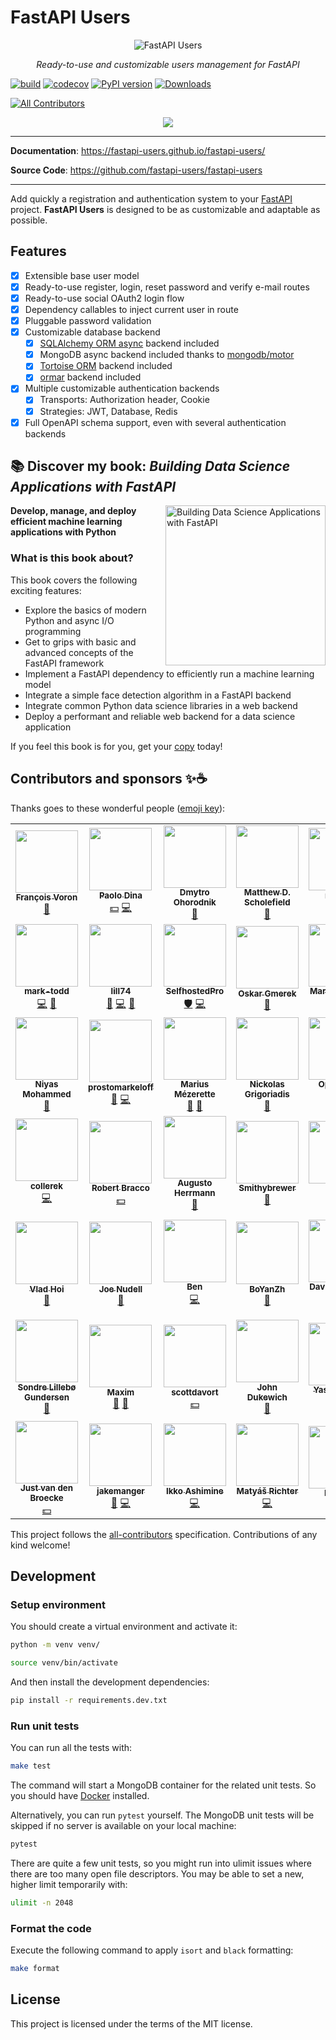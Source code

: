 # FastAPI Users

<p align="center">
  <img src="https://raw.githubusercontent.com/fastapi-users/fastapi-users/master/logo.svg?sanitize=true" alt="FastAPI Users">
</p>

<p align="center">
    <em>Ready-to-use and customizable users management for FastAPI </em>
</p>

[![build](https://github.com/fastapi-users/fastapi-users/workflows/Build/badge.svg)](https://github.com/fastapi-users/fastapi-users/actions)
[![codecov](https://codecov.io/gh/fastapi-users/fastapi-users/branch/master/graph/badge.svg)](https://codecov.io/gh/fastapi-users/fastapi-users)
[![PyPI version](https://badge.fury.io/py/fastapi-users.svg)](https://badge.fury.io/py/fastapi-users)
[![Downloads](https://pepy.tech/badge/fastapi-users)](https://pepy.tech/project/fastapi-users)
<!-- ALL-CONTRIBUTORS-BADGE:START - Do not remove or modify this section -->
[![All Contributors](https://img.shields.io/badge/all_contributors-47-orange.svg?style=flat-square)](#contributors-)
<!-- ALL-CONTRIBUTORS-BADGE:END -->
<p align="center">
<a href="https://www.buymeacoffee.com/frankie567"><img src="https://img.buymeacoffee.com/button-api/?text=Buy me a coffee&emoji=&slug=frankie567&button_colour=FF5F5F&font_colour=ffffff&font_family=Arial&outline_colour=000000&coffee_colour=FFDD00"></a>
</p>

---

**Documentation**: <a href="https://fastapi-users.github.io/fastapi-users/" target="_blank">https://fastapi-users.github.io/fastapi-users/</a>

**Source Code**: <a href="https://github.com/fastapi-users/fastapi-users" target="_blank">https://github.com/fastapi-users/fastapi-users</a>

---

Add quickly a registration and authentication system to your [FastAPI](https://fastapi.tiangolo.com/) project. **FastAPI Users** is designed to be as customizable and adaptable as possible.

## Features

* [X] Extensible base user model
* [X] Ready-to-use register, login, reset password and verify e-mail routes
* [X] Ready-to-use social OAuth2 login flow
* [X] Dependency callables to inject current user in route
* [X] Pluggable password validation
* [X] Customizable database backend
    * [X] [SQLAlchemy ORM async](https://docs.sqlalchemy.org/en/14/orm/extensions/asyncio.html) backend included
    * [X] MongoDB async backend included thanks to [mongodb/motor](https://github.com/mongodb/motor)
    * [X] [Tortoise ORM](https://tortoise-orm.readthedocs.io/en/latest/) backend included
    * [X] [ormar](https://collerek.github.io/ormar/) backend included
* [X] Multiple customizable authentication backends
    * [X] Transports: Authorization header, Cookie
    * [X] Strategies: JWT, Database, Redis
* [X] Full OpenAPI schema support, even with several authentication backends

## 📚 Discover my book: *Building Data Science Applications with FastAPI*

<img src="https://static.packt-cdn.com/products/9781801079211/cover/smaller" alt="Building Data Science Applications with FastAPI" height="256px" align="right">

**Develop, manage, and deploy efficient machine learning applications with Python**

### What is this book about?

This book covers the following exciting features:

* Explore the basics of modern Python and async I/O programming
* Get to grips with basic and advanced concepts of the FastAPI framework
* Implement a FastAPI dependency to efficiently run a machine learning model
* Integrate a simple face detection algorithm in a FastAPI backend
* Integrate common Python data science libraries in a web backend
* Deploy a performant and reliable web backend for a data science application

If you feel this book is for you, get your [copy](https://amzn.to/3kTvgjG) today!

## Contributors and sponsors ✨☕️

Thanks goes to these wonderful people ([emoji key](https://allcontributors.org/docs/en/emoji-key)):

<!-- ALL-CONTRIBUTORS-LIST:START - Do not remove or modify this section -->
<!-- prettier-ignore-start -->
<!-- markdownlint-disable -->
<table>
  <tr>
    <td align="center"><a href="http://francoisvoron.com"><img src="https://avatars.githubusercontent.com/u/1144727?v=4?s=100" width="100px;" alt=""/><br /><sub><b>François Voron</b></sub></a><br /><a href="#maintenance-frankie567" title="Maintenance">🚧</a></td>
    <td align="center"><a href="https://github.com/paolodina"><img src="https://avatars.githubusercontent.com/u/1157401?v=4?s=100" width="100px;" alt=""/><br /><sub><b>Paolo Dina</b></sub></a><br /><a href="#financial-paolodina" title="Financial">💵</a> <a href="https://github.com/fastapi-users/fastapi-users/commits?author=paolodina" title="Code">💻</a></td>
    <td align="center"><a href="https://freelancehunt.com/freelancer/slado122.html"><img src="https://avatars.githubusercontent.com/u/46085159?v=4?s=100" width="100px;" alt=""/><br /><sub><b>Dmytro Ohorodnik</b></sub></a><br /><a href="https://github.com/fastapi-users/fastapi-users/issues?q=author%3Aslado122" title="Bug reports">🐛</a></td>
    <td align="center"><a href="http://matthewscholefield.github.io"><img src="https://avatars.githubusercontent.com/u/5875019?v=4?s=100" width="100px;" alt=""/><br /><sub><b>Matthew D. Scholefield</b></sub></a><br /><a href="https://github.com/fastapi-users/fastapi-users/issues?q=author%3AMatthewScholefield" title="Bug reports">🐛</a></td>
    <td align="center"><a href="https://github.com/roywes"><img src="https://avatars.githubusercontent.com/u/3861579?v=4?s=100" width="100px;" alt=""/><br /><sub><b>roywes</b></sub></a><br /><a href="https://github.com/fastapi-users/fastapi-users/issues?q=author%3Aroywes" title="Bug reports">🐛</a> <a href="https://github.com/fastapi-users/fastapi-users/commits?author=roywes" title="Code">💻</a></td>
    <td align="center"><a href="https://devwriters.com"><img src="https://avatars.githubusercontent.com/u/10217535?v=4?s=100" width="100px;" alt=""/><br /><sub><b>Satwik Kansal</b></sub></a><br /><a href="https://github.com/fastapi-users/fastapi-users/commits?author=satwikkansal" title="Documentation">📖</a></td>
    <td align="center"><a href="https://github.com/eddsalkield"><img src="https://avatars.githubusercontent.com/u/30939717?v=4?s=100" width="100px;" alt=""/><br /><sub><b>Edd Salkield</b></sub></a><br /><a href="https://github.com/fastapi-users/fastapi-users/commits?author=eddsalkield" title="Code">💻</a> <a href="https://github.com/fastapi-users/fastapi-users/commits?author=eddsalkield" title="Documentation">📖</a></td>
  </tr>
  <tr>
    <td align="center"><a href="https://github.com/mark-todd"><img src="https://avatars.githubusercontent.com/u/60781787?v=4?s=100" width="100px;" alt=""/><br /><sub><b>mark-todd</b></sub></a><br /><a href="https://github.com/fastapi-users/fastapi-users/commits?author=mark-todd" title="Code">💻</a> <a href="https://github.com/fastapi-users/fastapi-users/commits?author=mark-todd" title="Documentation">📖</a></td>
    <td align="center"><a href="https://github.com/lill74"><img src="https://avatars.githubusercontent.com/u/12353597?v=4?s=100" width="100px;" alt=""/><br /><sub><b>lill74</b></sub></a><br /><a href="https://github.com/fastapi-users/fastapi-users/issues?q=author%3Alill74" title="Bug reports">🐛</a> <a href="https://github.com/fastapi-users/fastapi-users/commits?author=lill74" title="Code">💻</a> <a href="https://github.com/fastapi-users/fastapi-users/commits?author=lill74" title="Documentation">📖</a></td>
    <td align="center"><a href="https://yacht.sh"><img src="https://avatars.githubusercontent.com/u/66331933?v=4?s=100" width="100px;" alt=""/><br /><sub><b>SelfhostedPro</b></sub></a><br /><a href="#security-SelfhostedPro" title="Security">🛡️</a> <a href="https://github.com/fastapi-users/fastapi-users/commits?author=SelfhostedPro" title="Code">💻</a></td>
    <td align="center"><a href="https://github.com/oskar-gmerek"><img src="https://avatars.githubusercontent.com/u/53402105?v=4?s=100" width="100px;" alt=""/><br /><sub><b>Oskar Gmerek</b></sub></a><br /><a href="https://github.com/fastapi-users/fastapi-users/commits?author=oskar-gmerek" title="Documentation">📖</a></td>
    <td align="center"><a href="https://github.com/mcolladoio"><img src="https://avatars.githubusercontent.com/u/61695048?v=4?s=100" width="100px;" alt=""/><br /><sub><b>Martin Collado</b></sub></a><br /><a href="https://github.com/fastapi-users/fastapi-users/issues?q=author%3Amcolladoio" title="Bug reports">🐛</a> <a href="https://github.com/fastapi-users/fastapi-users/commits?author=mcolladoio" title="Code">💻</a></td>
    <td align="center"><a href="https://github.com/nullhack"><img src="https://avatars.githubusercontent.com/u/11466701?v=4?s=100" width="100px;" alt=""/><br /><sub><b>Eric Lopes</b></sub></a><br /><a href="https://github.com/fastapi-users/fastapi-users/commits?author=nullhack" title="Documentation">📖</a> <a href="#security-nullhack" title="Security">🛡️</a></td>
    <td align="center"><a href="https://github.com/rnd42"><img src="https://avatars.githubusercontent.com/u/618839?v=4?s=100" width="100px;" alt=""/><br /><sub><b>Beau Breon</b></sub></a><br /><a href="https://github.com/fastapi-users/fastapi-users/commits?author=rnd42" title="Code">💻</a></td>
  </tr>
  <tr>
    <td align="center"><a href="https://github.com/niazangels"><img src="https://avatars.githubusercontent.com/u/2761491?v=4?s=100" width="100px;" alt=""/><br /><sub><b>Niyas Mohammed</b></sub></a><br /><a href="https://github.com/fastapi-users/fastapi-users/commits?author=niazangels" title="Documentation">📖</a></td>
    <td align="center"><a href="https://github.com/prostomarkeloff"><img src="https://avatars.githubusercontent.com/u/28061158?v=4?s=100" width="100px;" alt=""/><br /><sub><b>prostomarkeloff</b></sub></a><br /><a href="https://github.com/fastapi-users/fastapi-users/commits?author=prostomarkeloff" title="Documentation">📖</a> <a href="https://github.com/fastapi-users/fastapi-users/commits?author=prostomarkeloff" title="Code">💻</a></td>
    <td align="center"><a href="https://www.linkedin.com/in/mariusmezerette/"><img src="https://avatars.githubusercontent.com/u/952685?v=4?s=100" width="100px;" alt=""/><br /><sub><b>Marius Mézerette</b></sub></a><br /><a href="https://github.com/fastapi-users/fastapi-users/issues?q=author%3AMariusMez" title="Bug reports">🐛</a> <a href="#ideas-MariusMez" title="Ideas, Planning, & Feedback">🤔</a></td>
    <td align="center"><a href="https://github.com/grigi"><img src="https://avatars.githubusercontent.com/u/1309160?v=4?s=100" width="100px;" alt=""/><br /><sub><b>Nickolas Grigoriadis</b></sub></a><br /><a href="https://github.com/fastapi-users/fastapi-users/issues?q=author%3Agrigi" title="Bug reports">🐛</a></td>
    <td align="center"><a href="https://opendatacoder.me"><img src="https://avatars.githubusercontent.com/u/7386680?v=4?s=100" width="100px;" alt=""/><br /><sub><b>Open Data Coder</b></sub></a><br /><a href="#ideas-p3t3r67x0" title="Ideas, Planning, & Feedback">🤔</a></td>
    <td align="center"><a href="https://www.dralshehri.com/"><img src="https://avatars.githubusercontent.com/u/542855?v=4?s=100" width="100px;" alt=""/><br /><sub><b>Mohammed Alshehri</b></sub></a><br /><a href="#ideas-dralshehri" title="Ideas, Planning, & Feedback">🤔</a></td>
    <td align="center"><a href="https://www.linkedin.com/in/lefnire/"><img src="https://avatars.githubusercontent.com/u/195202?v=4?s=100" width="100px;" alt=""/><br /><sub><b>Tyler Renelle</b></sub></a><br /><a href="#ideas-lefnire" title="Ideas, Planning, & Feedback">🤔</a></td>
  </tr>
  <tr>
    <td align="center"><a href="https://github.com/collerek"><img src="https://avatars.githubusercontent.com/u/16324238?v=4?s=100" width="100px;" alt=""/><br /><sub><b>collerek</b></sub></a><br /><a href="https://github.com/fastapi-users/fastapi-users/commits?author=collerek" title="Code">💻</a></td>
    <td align="center"><a href="https://github.com/rbracco"><img src="https://avatars.githubusercontent.com/u/47190785?v=4?s=100" width="100px;" alt=""/><br /><sub><b>Robert Bracco</b></sub></a><br /><a href="#financial-rbracco" title="Financial">💵</a></td>
    <td align="center"><a href="https://herrmann.tech"><img src="https://avatars.githubusercontent.com/u/1058414?v=4?s=100" width="100px;" alt=""/><br /><sub><b>Augusto Herrmann</b></sub></a><br /><a href="https://github.com/fastapi-users/fastapi-users/commits?author=augusto-herrmann" title="Documentation">📖</a></td>
    <td align="center"><a href="https://github.com/Smithybrewer"><img src="https://avatars.githubusercontent.com/u/57669591?v=4?s=100" width="100px;" alt=""/><br /><sub><b>Smithybrewer</b></sub></a><br /><a href="https://github.com/fastapi-users/fastapi-users/issues?q=author%3ASmithybrewer" title="Bug reports">🐛</a></td>
    <td align="center"><a href="https://github.com/silllli"><img src="https://avatars.githubusercontent.com/u/9334305?v=4?s=100" width="100px;" alt=""/><br /><sub><b>silllli</b></sub></a><br /><a href="https://github.com/fastapi-users/fastapi-users/commits?author=silllli" title="Documentation">📖</a></td>
    <td align="center"><a href="https://github.com/alexferrari88"><img src="https://avatars.githubusercontent.com/u/49028826?v=4?s=100" width="100px;" alt=""/><br /><sub><b>alexferrari88</b></sub></a><br /><a href="#financial-alexferrari88" title="Financial">💵</a></td>
    <td align="center"><a href="https://github.com/sandalwoodbox"><img src="https://avatars.githubusercontent.com/u/80227316?v=4?s=100" width="100px;" alt=""/><br /><sub><b>sandalwoodbox</b></sub></a><br /><a href="https://github.com/fastapi-users/fastapi-users/issues?q=author%3Asandalwoodbox" title="Bug reports">🐛</a></td>
  </tr>
  <tr>
    <td align="center"><a href="https://github.com/vladhoi"><img src="https://avatars.githubusercontent.com/u/33840957?v=4?s=100" width="100px;" alt=""/><br /><sub><b>Vlad Hoi</b></sub></a><br /><a href="https://github.com/fastapi-users/fastapi-users/commits?author=vladhoi" title="Documentation">📖</a></td>
    <td align="center"><a href="https://github.com/jnu"><img src="https://avatars.githubusercontent.com/u/1069899?v=4?s=100" width="100px;" alt=""/><br /><sub><b>Joe Nudell</b></sub></a><br /><a href="https://github.com/fastapi-users/fastapi-users/issues?q=author%3Ajnu" title="Bug reports">🐛</a></td>
    <td align="center"><a href="https://github.com/cosmosquark"><img src="https://avatars.githubusercontent.com/u/1540682?v=4?s=100" width="100px;" alt=""/><br /><sub><b>Ben</b></sub></a><br /><a href="https://github.com/fastapi-users/fastapi-users/commits?author=cosmosquark" title="Code">💻</a></td>
    <td align="center"><a href="https://github.com/BoYanZh"><img src="https://avatars.githubusercontent.com/u/32470225?v=4?s=100" width="100px;" alt=""/><br /><sub><b>BoYanZh</b></sub></a><br /><a href="https://github.com/fastapi-users/fastapi-users/commits?author=BoYanZh" title="Documentation">📖</a></td>
    <td align="center"><a href="https://github.com/davidbrochart"><img src="https://avatars.githubusercontent.com/u/4711805?v=4?s=100" width="100px;" alt=""/><br /><sub><b>David Brochart</b></sub></a><br /><a href="https://github.com/fastapi-users/fastapi-users/commits?author=davidbrochart" title="Documentation">📖</a> <a href="https://github.com/fastapi-users/fastapi-users/commits?author=davidbrochart" title="Code">💻</a></td>
    <td align="center"><a href="https://www.daanbeverdam.com"><img src="https://avatars.githubusercontent.com/u/13944585?v=4?s=100" width="100px;" alt=""/><br /><sub><b>Daan Beverdam</b></sub></a><br /><a href="https://github.com/fastapi-users/fastapi-users/commits?author=daanbeverdam" title="Code">💻</a></td>
    <td align="center"><a href="http://sralab.com"><img src="https://avatars.githubusercontent.com/u/1815?v=4?s=100" width="100px;" alt=""/><br /><sub><b>Stéphane Raimbault</b></sub></a><br /><a href="https://github.com/fastapi-users/fastapi-users/commits?author=stephane" title="Tests">⚠️</a> <a href="https://github.com/fastapi-users/fastapi-users/issues?q=author%3Astephane" title="Bug reports">🐛</a></td>
  </tr>
  <tr>
    <td align="center"><a href="https://github.com/sondrelg"><img src="https://avatars.githubusercontent.com/u/25310870?v=4?s=100" width="100px;" alt=""/><br /><sub><b>Sondre Lillebø Gundersen</b></sub></a><br /><a href="https://github.com/fastapi-users/fastapi-users/commits?author=sondrelg" title="Documentation">📖</a></td>
    <td align="center"><a href="https://github.com/maximka1221"><img src="https://avatars.githubusercontent.com/u/1503245?v=4?s=100" width="100px;" alt=""/><br /><sub><b>Maxim</b></sub></a><br /><a href="https://github.com/fastapi-users/fastapi-users/commits?author=maximka1221" title="Documentation">📖</a> <a href="https://github.com/fastapi-users/fastapi-users/issues?q=author%3Amaximka1221" title="Bug reports">🐛</a></td>
    <td align="center"><a href="https://github.com/scottdavort"><img src="https://avatars.githubusercontent.com/u/58272461?v=4?s=100" width="100px;" alt=""/><br /><sub><b>scottdavort</b></sub></a><br /><a href="#financial-scottdavort" title="Financial">💵</a></td>
    <td align="center"><a href="https://github.com/jdukewich"><img src="https://avatars.githubusercontent.com/u/37190801?v=4?s=100" width="100px;" alt=""/><br /><sub><b>John Dukewich</b></sub></a><br /><a href="https://github.com/fastapi-users/fastapi-users/commits?author=jdukewich" title="Documentation">📖</a></td>
    <td align="center"><a href="http://yezz.me"><img src="https://avatars.githubusercontent.com/u/52716203?v=4?s=100" width="100px;" alt=""/><br /><sub><b>Yasser Tahiri</b></sub></a><br /><a href="https://github.com/fastapi-users/fastapi-users/commits?author=yezz123" title="Code">💻</a></td>
    <td align="center"><a href="https://www.brandongoding.tech"><img src="https://avatars.githubusercontent.com/u/17888319?v=4?s=100" width="100px;" alt=""/><br /><sub><b>Brandon H. Goding</b></sub></a><br /><a href="https://github.com/fastapi-users/fastapi-users/commits?author=BrandonGoding" title="Code">💻</a></td>
    <td align="center"><a href="https://github.com/PovilasKud"><img src="https://avatars.githubusercontent.com/u/7852173?v=4?s=100" width="100px;" alt=""/><br /><sub><b>PovilasK</b></sub></a><br /><a href="https://github.com/fastapi-users/fastapi-users/commits?author=PovilasKud" title="Code">💻</a></td>
  </tr>
  <tr>
    <td align="center"><a href="http://justobjects.nl"><img src="https://avatars.githubusercontent.com/u/582630?v=4?s=100" width="100px;" alt=""/><br /><sub><b>Just van den Broecke</b></sub></a><br /><a href="#financial-justb4" title="Financial">💵</a></td>
    <td align="center"><a href="https://github.com/jakemanger"><img src="https://avatars.githubusercontent.com/u/52495554?v=4?s=100" width="100px;" alt=""/><br /><sub><b>jakemanger</b></sub></a><br /><a href="https://github.com/fastapi-users/fastapi-users/issues?q=author%3Ajakemanger" title="Bug reports">🐛</a> <a href="https://github.com/fastapi-users/fastapi-users/commits?author=jakemanger" title="Code">💻</a></td>
    <td align="center"><a href="https://bandism.net/"><img src="https://avatars.githubusercontent.com/u/22633385?v=4?s=100" width="100px;" alt=""/><br /><sub><b>Ikko Ashimine</b></sub></a><br /><a href="https://github.com/fastapi-users/fastapi-users/commits?author=eltociear" title="Code">💻</a></td>
    <td align="center"><a href="https://github.com/matyasrichter"><img src="https://avatars.githubusercontent.com/u/20258539?v=4?s=100" width="100px;" alt=""/><br /><sub><b>Matyáš Richter</b></sub></a><br /><a href="https://github.com/fastapi-users/fastapi-users/commits?author=matyasrichter" title="Code">💻</a></td>
    <td align="center"><a href="https://github.com/Hazedd"><img src="https://avatars.githubusercontent.com/u/20663495?v=4?s=100" width="100px;" alt=""/><br /><sub><b>Hazedd</b></sub></a><br /><a href="https://github.com/fastapi-users/fastapi-users/issues?q=author%3AHazedd" title="Bug reports">🐛</a> <a href="https://github.com/fastapi-users/fastapi-users/commits?author=Hazedd" title="Documentation">📖</a></td>
  </tr>
</table>

<!-- markdownlint-restore -->
<!-- prettier-ignore-end -->

<!-- ALL-CONTRIBUTORS-LIST:END -->

This project follows the [all-contributors](https://github.com/all-contributors/all-contributors) specification. Contributions of any kind welcome!

## Development

### Setup environment

You should create a virtual environment and activate it:

```bash
python -m venv venv/
```

```bash
source venv/bin/activate
```

And then install the development dependencies:

```bash
pip install -r requirements.dev.txt
```

### Run unit tests

You can run all the tests with:

```bash
make test
```

The command will start a MongoDB container for the related unit tests. So you should have [Docker](https://www.docker.com/get-started) installed.

Alternatively, you can run `pytest` yourself. The MongoDB unit tests will be skipped if no server is available on your local machine:

```bash
pytest
```

There are quite a few unit tests, so you might run into ulimit issues where there are too many open file descriptors. You may be able to set a new, higher limit temporarily with:

```bash
ulimit -n 2048
```

### Format the code

Execute the following command to apply `isort` and `black` formatting:

```bash
make format
```

## License

This project is licensed under the terms of the MIT license.
